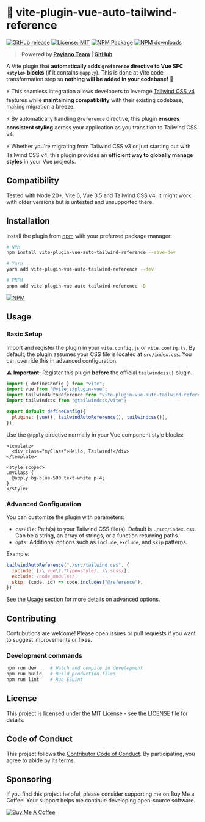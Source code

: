 # 🧩 vite-plugin-vue-auto-tailwind-reference

[![GitHub release](https://img.shields.io/github/v/release/alaa-abdallah1/vite-plugin-vue-auto-tailwind-reference.svg)](https://github.com/alaa-abdallah1/vite-plugin-vue-auto-tailwind-reference/releases)
[![License: MIT](https://img.shields.io/badge/License-MIT-blue)](LICENSE)
[![NPM Package](https://img.shields.io/npm/v/vite-plugin-vue-auto-tailwind-reference?color=red)](https://www.npmjs.com/package/vite-plugin-vue-auto-tailwind-reference)
[![NPM downloads](https://img.shields.io/npm/dw/vite-plugin-vue-auto-tailwind-reference?color=limegreen)](https://www.npmjs.com/package/vite-plugin-vue-auto-tailwind-reference)

> **Powered by [Payiano Team](https://payiano.com) | [GitHub](https://github.com/payiano)**

A Vite plugin that **automatically adds `@reference` directive to Vue SFC `<style>` blocks** (if it contains `@apply`). This is done at Vite code transformation step so **nothing will be added in your codebase!** 👻

⚡ This seamless integration allows developers to leverage [Tailwind CSS v4](https://tailwindcss.com/) features while **maintaining compatibility** with their existing codebase, making migration a breeze.

⚡ By automatically handling `@reference` directive, this plugin **ensures consistent styling** across your application as you transition to Tailwind CSS v4.

⚡ Whether you're migrating from Tailwind CSS v3 or just starting out with Tailwind CSS v4, this plugin provides an **efficient way to globally manage styles** in your Vue projects.

## Compatibility

Tested with Node 20+, Vite 6, Vue 3.5 and Tailwind CSS v4. It might work with older versions but is untested and unsupported there.

## Installation

Install the plugin from [npm](https://www.npmjs.com/package/vite-plugin-vue-auto-tailwind-reference) with your preferred package manager:

```bash
# NPM
npm install vite-plugin-vue-auto-tailwind-reference --save-dev

# Yarn
yarn add vite-plugin-vue-auto-tailwind-reference --dev

# PNPM
pnpm add vite-plugin-vue-auto-tailwind-reference -D
```

[![NPM](https://nodei.co/npm/vite-plugin-vue-auto-tailwind-reference.png)](https://www.npmjs.com/package/vite-plugin-vue-auto-tailwind-reference)

## Usage

### Basic Setup

Import and register the plugin in your `vite.config.js` or `vite.config.ts`. By default, the plugin assumes your CSS file is located at `src/index.css`. You can override this in advanced configuration.

⚠️ **Important:** Register this plugin **before** the official `tailwindcss()` plugin.

```js
import { defineConfig } from "vite";
import vue from "@vitejs/plugin-vue";
import tailwindAutoReference from "vite-plugin-vue-auto-tailwind-reference";
import tailwindcss from "@tailwindcss/vite";

export default defineConfig({
  plugins: [vue(), tailwindAutoReference(), tailwindcss()],
});
```

Use the `@apply` directive normally in your Vue component style blocks:

```vue
<template>
  <div class="myClass">Hello, Tailwind!</div>
</template>

<style scoped>
.myClass {
  @apply bg-blue-500 text-white p-4;
}
</style>
```

### Advanced Configuration

You can customize the plugin with parameters:

- `cssFile`: Path(s) to your Tailwind CSS file(s). Default is `./src/index.css`. Can be a string, an array of strings, or a function returning paths.
- `opts`: Additional options such as `include`, `exclude`, and `skip` patterns.

Example:

```js
tailwindAutoReference("./src/tailwind.css", {
  include: [/\.vue\?.*type=style/, /\.scss/],
  exclude: /node_modules/,
  skip: (code, id) => code.includes("@reference"),
});
```

See the [Usage](#usage) section for more details on advanced options.

## Contributing

Contributions are welcome! Please open issues or pull requests if you want to suggest improvements or fixes.

### Development commands

```bash
npm run dev     # Watch and compile in development
npm run build   # Build production files
npm run lint    # Run ESLint
```

## License

This project is licensed under the MIT License - see the [LICENSE](LICENSE) file for details.

## Code of Conduct

This project follows the [Contributor Code of Conduct](CODE-OF-CONDUCT.md). By participating, you agree to abide by its terms.

## Sponsoring

If you find this project helpful, please consider supporting me on Buy Me a Coffee! Your support helps me continue developing open-source software.

[![Buy Me A Coffee](https://cdn.buymeacoffee.com/buttons/default-orange.png)](https://buymeacoffee.com/alaa_abdallah1)
